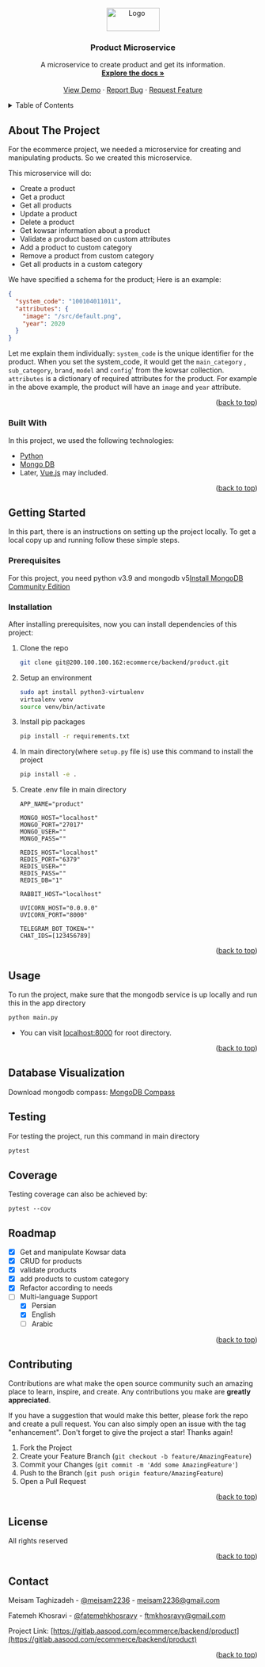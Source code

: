 <div id="top"></div>
<!--
*** Authord by MeisamT.
--> 
      
<!-- Website LOGO -->
<br />
<div align="center">
  <a href="https://aasood.com">
    <img src="https://aasood.com/media/logo/stores/1/file.png" alt="Logo" width="107" height="47">
  </a>
   
 
<h3 align="center">Product Microservice</h3>

 
  <p align="center">
    A microservice to create product and get its information.
    <br />
    <a href="#"><strong>Explore the docs »</strong></a>
    <br />
    <br />
    <a href="https://devprod.aasood.com">View Demo</a>
    ·
    <a href="https://gitlab.aasood.com/ecommerce/backend/product/-/issues">Report Bug</a>
    ·
    <a href="https://gitlab.aasood.com/ecommerce/backend/product/-/issues">Request Feature</a>
  </p>
</div>



<!-- TABLE OF CONTENTS -->
<details>
  <summary>Table of Contents</summary>
  <ol>
    <li>
      <a href="#about-the-project">About The Project</a>
      <ul>
        <li><a href="#built-with">Built With</a></li>
      </ul>
    </li>
    <li>
      <a href="#getting-started">Getting Started</a>
      <ul>
        <li><a href="#prerequisites">Prerequisites</a></li>
        <li><a href="#installation">Installation</a></li>
      </ul>
    </li>
    <li><a href="#usage">Usage</a></li>
    <li><a href="#roadmap">Roadmap</a></li>
    <li><a href="#contributing">Contributing</a></li>
    <li><a href="#license">License</a></li>
    <li><a href="#contact">Contact</a></li>
  </ol>
</details>



<!-- ABOUT THE PROJECT -->

## About The Project

For the ecommerce project, we needed a microservice for creating and manipulating products. So we created this
microservice.

This microservice will do:

* Create a product
* Get a product
* Get all products
* Update a product
* Delete a product
* Get kowsar information about a product
* Validate a product based on custom attributes
* Add a product to custom category
* Remove a product from custom category
* Get all products in a custom category

We have specified a schema for the product; Here is an example:

```json
{
  "system_code": "100104011011",
  "attributes": {
    "image": "/src/default.png",
    "year": 2020
  }
}
```

Let me explain them individually:
`system_code` is the unique identifier for the product. When you set the system_code, it would get the `main_category`
, `sub_category`, `brand`, `model` and `config`' from the kowsar collection.
`attributes` is a dictionary of required attributes for the product. For example in the above example, the product will
have an `image` and `year` attribute.

<p align="right">(<a href="#top">back to top</a>)</p>

### Built With

In this project, we used the following technologies:

* [Python](https://www.python.org)
* [Mongo DB](https://www.mongodb.com)
* Later, [Vue.js](https://vuejs.org) may included.

<p align="right">(<a href="#top">back to top</a>)</p>



<!-- GETTING STARTED -->

## Getting Started

In this part, there is an instructions on setting up the project locally. To get a local copy up and running follow
these simple steps.

### Prerequisites

For this project, you need python v3.9 and mongodb
v5[Install MongoDB Community Edition](https://docs.mongodb.com/manual/administration/install-community/)

### Installation

After installing prerequisites, now you can install dependencies of this project:

1. Clone the repo
   ```sh
   git clone git@200.100.100.162:ecommerce/backend/product.git
   ```
2. Setup an environment
    ```sh
    sudo apt install python3-virtualenv
    virtualenv venv
    source venv/bin/activate
    ```
3. Install pip packages
   ```sh
   pip install -r requirements.txt
   ```
4. In main directory(where `setup.py` file is) use this command to install the project
   ```sh
   pip install -e .
   ```
5. Create .env file in main directory

    ```text
    APP_NAME="product"

    MONGO_HOST="localhost"
    MONGO_PORT="27017"
    MONGO_USER=""
    MONGO_PASS=""
    
    REDIS_HOST="localhost"
    REDIS_PORT="6379"
    REDIS_USER=""
    REDIS_PASS=""
    REDIS_DB="1"
    
    RABBIT_HOST="localhost"
    
    UVICORN_HOST="0.0.0.0"
    UVICORN_PORT="8000"
    
    TELEGRAM_BOT_TOKEN=""
    CHAT_IDS=[123456789]
    ```

<p align="right">(<a href="#top">back to top</a>)</p>



<!-- USAGE EXAMPLES -->

## Usage

To run the project, make sure that the mongodb service is up locally and run this in the app directory

```sh
python main.py
```

- You can visit [localhost:8000](http://localhost:8000) for root directory.

<p align="right">(<a href="#top">back to top</a>)</p>

## Database Visualization

Download mongodb compass:
[MongoDB Compass](https://www.mongodb.com/try/download/compass)

## Testing

For testing the project, run this command in main directory

```sh
pytest
```

## Coverage

Testing coverage can also be achieved by:

```shell
pytest --cov
```

<!-- ROADMAP -->

## Roadmap

- [x] Get and manipulate Kowsar data
- [x] CRUD for products
- [x] validate products
- [x] add products to custom category
- [x] Refactor according to needs
- [ ] Multi-language Support
    - [x] Persian
    - [x] English
    - [ ] Arabic

<p align="right">(<a href="#top">back to top</a>)</p>



<!-- CONTRIBUTING -->

## Contributing

Contributions are what make the open source community such an amazing place to learn, inspire, and create. Any
contributions you make are **greatly appreciated**.

If you have a suggestion that would make this better, please fork the repo and create a pull request. You can also
simply open an issue with the tag "enhancement". Don't forget to give the project a star! Thanks again!

1. Fork the Project
2. Create your Feature Branch (`git checkout -b feature/AmazingFeature`)
3. Commit your Changes (`git commit -m 'Add some AmazingFeature'`)
4. Push to the Branch (`git push origin feature/AmazingFeature`)
5. Open a Pull Request

<p align="right">(<a href="#top">back to top</a>)</p>



<!-- LICENSE -->

## License

All rights reserved

<p align="right">(<a href="#top">back to top</a>)</p>



<!-- CONTACT -->

## Contact

Meisam Taghizadeh - [@meisam2236](https://t.me/meisam2236) - meisam2236@gmail.com

Fatemeh Khosravi - [@fatemehkhosravy](https://t.me/fatemehkhosravy) - ftmkhosravy@gmail.com

Project
Link: [https://gitlab.aasood.com/ecommerce/backend/product](https://gitlab.aasood.com/ecommerce/backend/product)

<p align="right">(<a href="#top">back to top</a>)</p>
